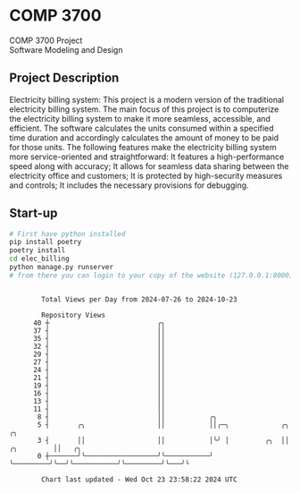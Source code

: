 # COMP 3700
COMP 3700 Project  
Software Modeling and Design
## Project Description
Electricity billing system: This project is a modern version of the traditional electricity billing system. The main focus of this project is to computerize the electricity billing system to make it more seamless, accessible, and efficient. The software calculates the units consumed within a specified time duration and accordingly calculates the amount of money to be paid for those units. The following features make the electricity billing system more service-oriented and straightforward: It features a high-performance speed along with accuracy; It allows for seamless data sharing between the electricity office and customers; It is protected by high-security measures and controls; It includes the necessary provisions for debugging.

## Start-up
```bash
# First have python installed
pip install poetry
poetry install
cd elec_billing
python manage.py runserver
# from there you can login to your copy of the website (127.0.0.1:8000), default creds are admin/admin
```

```

        Total Views per Day from 2024-07-26 to 2024-10-23

        Repository Views
      40 ┼                           ╭╮
      37 ┤                           ││
      35 ┤                           ││
      32 ┤                           ││
      29 ┤                           ││
      27 ┤                           ││
      24 ┤                           ││
      21 ┤                           ││
      19 ┤                           ││
      16 ┤                           ││
      13 ┤                           ││
      11 ┤                           ││
       8 ┤                           ││           ╭╮
       5 ┤       ╭╮                  ││           ││╭─╮             ╭╮                      ╭╮
       3 ┤       ││                  ││           │╰╯ │         ╭╮  ││           ╭╮         ││   ╭╮
       0 ┼───────╯╰──────────────────╯╰───────────╯   ╰─────────╯╰──╯╰───────────╯╰─────────╯╰───╯╰

        Chart last updated - Wed Oct 23 23:58:22 2024 UTC
        
```
